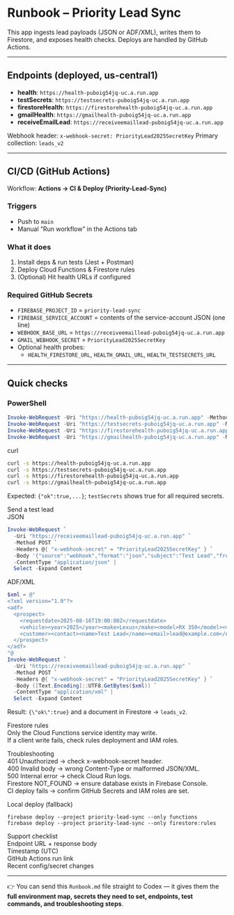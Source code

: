 # Runbook – Priority Lead Sync

This app ingests lead payloads (JSON or ADF/XML), writes them to Firestore, and exposes health checks. Deploys are handled by GitHub Actions.

---

## Endpoints (deployed, us-central1)

- **health**: `https://health-puboig54jq-uc.a.run.app`
- **testSecrets**: `https://testsecrets-puboig54jq-uc.a.run.app`
- **firestoreHealth**: `https://firestorehealth-puboig54jq-uc.a.run.app`
- **gmailHealth**: `https://gmailhealth-puboig54jq-uc.a.run.app`
- **receiveEmailLead**: `https://receiveemaillead-puboig54jq-uc.a.run.app`

Webhook header: `x-webhook-secret: PriorityLead2025SecretKey`
Primary collection: `leads_v2`

---

## CI/CD (GitHub Actions)

Workflow: **Actions → CI & Deploy (Priority-Lead-Sync)**

### Triggers
- Push to `main`
- Manual “Run workflow” in the Actions tab

### What it does
1) Install deps & run tests (Jest + Postman)
2) Deploy Cloud Functions & Firestore rules
3) (Optional) Hit health URLs if configured

### Required GitHub Secrets
- `FIREBASE_PROJECT_ID` = `priority-lead-sync`
- `FIREBASE_SERVICE_ACCOUNT` = contents of the service-account JSON (one line)
- `WEBHOOK_BASE_URL` = `https://receiveemaillead-puboig54jq-uc.a.run.app`
- `GMAIL_WEBHOOK_SECRET` = `PriorityLead2025SecretKey`
- Optional health probes:
  - `HEALTH_FIRESTORE_URL`, `HEALTH_GMAIL_URL`, `HEALTH_TESTSECRETS_URL`

---

## Quick checks

### PowerShell
```powershell
Invoke-WebRequest -Uri "https://health-puboig54jq-uc.a.run.app" -Method GET | Select -Expand Content
Invoke-WebRequest -Uri "https://testsecrets-puboig54jq-uc.a.run.app" -Method GET | Select -Expand Content
Invoke-WebRequest -Uri "https://firestorehealth-puboig54jq-uc.a.run.app" -Method GET | Select -Expand Content
Invoke-WebRequest -Uri "https://gmailhealth-puboig54jq-uc.a.run.app" -Method GET | Select -Expand Content
```

curl
```bash
curl -s https://health-puboig54jq-uc.a.run.app
curl -s https://testsecrets-puboig54jq-uc.a.run.app
curl -s https://firestorehealth-puboig54jq-uc.a.run.app
curl -s https://gmailhealth-puboig54jq-uc.a.run.app
```

Expected: `{"ok":true,...}`; `testSecrets` shows true for all required secrets.

Send a test lead  
JSON
```powershell
Invoke-WebRequest `
  -Uri "https://receiveemaillead-puboig54jq-uc.a.run.app" `
  -Method POST `
  -Headers @{ "x-webhook-secret" = "PriorityLead2025SecretKey" } `
  -Body '{"source":"webhook","format":"json","subject":"Test Lead","from":"customer@example.com","body":"Interested in a Lexus RX350"}' `
  -ContentType "application/json" |
  Select -Expand Content
```

ADF/XML
```powershell
$xml = @"
<?xml version="1.0"?>
<adf>
  <prospect>
    <requestdate>2025-08-16T19:00:00Z</requestdate>
    <vehicle><year>2025</year><make>Lexus</make><model>RX 350</model><vin>TESTVIN123</vin></vehicle>
    <customer><contact><name>Test Lead</name><email>lead@example.com</email><phone>555-123-4567</phone></contact></customer>
  </prospect>
</adf>
"@
Invoke-WebRequest `
  -Uri "https://receiveemaillead-puboig54jq-uc.a.run.app" `
  -Method POST `
  -Headers @{ "x-webhook-secret" = "PriorityLead2025SecretKey" } `
  -Body ([Text.Encoding]::UTF8.GetBytes($xml)) `
  -ContentType "application/xml" |
  Select -Expand Content
```

Result: `{\"ok\":true}` and a document in Firestore → `leads_v2`.

Firestore rules  
Only the Cloud Functions service identity may write.  
If a client write fails, check rules deployment and IAM roles.

Troubleshooting  
401 Unauthorized → check x-webhook-secret header.  
400 Invalid body → wrong Content-Type or malformed JSON/XML.  
500 Internal error → check Cloud Run logs.  
Firestore NOT_FOUND → ensure database exists in Firebase Console.  
CI deploy fails → confirm GitHub Secrets and IAM roles are set.

Local deploy (fallback)  
```
firebase deploy --project priority-lead-sync --only functions
firebase deploy --project priority-lead-sync --only firestore:rules
```

Support checklist  
Endpoint URL + response body  
Timestamp (UTC)  
GitHub Actions run link  
Recent config/secret changes

---

👉 You can send this `Runbook.md` file straight to Codex — it gives them the **full environment map, secrets they need to set, endpoints, test commands, and troubleshooting steps**.
